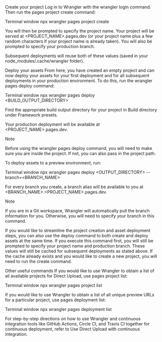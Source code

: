 Create your project
Log in to Wrangler with the wrangler login command. Then run the pages project create command:

Terminal window
npx wrangler pages project create

You will then be prompted to specify the project name. Your project will be served at <PROJECT_NAME>.pages.dev (or your project name plus a few random characters if your project name is already taken). You will also be prompted to specify your production branch.

Subsequent deployments will reuse both of these values (saved in your node_modules/.cache/wrangler folder).

Deploy your assets
From here, you have created an empty project and can now deploy your assets for your first deployment and for all subsequent deployments in your production environment. To do this, run the wrangler pages deploy command:

Terminal window
npx wrangler pages deploy <BUILD_OUTPUT_DIRECTORY>

Find the appropriate build output directory for your project in Build directory under Framework presets.

Your production deployment will be available at <PROJECT_NAME>.pages.dev.

Note

Before using the wrangler pages deploy command, you will need to make sure you are inside the project. If not, you can also pass in the project path.

To deploy assets to a preview environment, run:

Terminal window
npx wrangler pages deploy <OUTPUT_DIRECTORY> --branch=<BRANCH_NAME>

For every branch you create, a branch alias will be available to you at <BRANCH_NAME>.<PROJECT_NAME>.pages.dev.

Note

If you are in a Git workspace, Wrangler will automatically pull the branch information for you. Otherwise, you will need to specify your branch in this command.

If you would like to streamline the project creation and asset deployment steps, you can also use the deploy command to both create and deploy assets at the same time. If you execute this command first, you will still be prompted to specify your project name and production branch. These values will still be cached for subsequent deployments as stated above. If the cache already exists and you would like to create a new project, you will need to run the create command.

Other useful commands
If you would like to use Wrangler to obtain a list of all available projects for Direct Upload, use pages project list:

Terminal window
npx wrangler pages project list

If you would like to use Wrangler to obtain a list of all unique preview URLs for a particular project, use pages deployment list:

Terminal window
npx wrangler pages deployment list

For step-by-step directions on how to use Wrangler and continuous integration tools like GitHub Actions, Circle CI, and Travis CI together for continuous deployment, refer to Use Direct Upload with continuous integration.